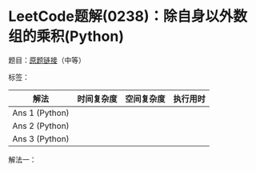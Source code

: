 # LeetCode题解(0238)：除自身以外数组的乘积(Python)

题目：[原题链接](https://leetcode-cn.com/problems/product-of-array-except-self/)（中等）

标签：

| 解法           | 时间复杂度 | 空间复杂度 | 执行用时 |
| -------------- | ---------- | ---------- | -------- |
| Ans 1 (Python) |            |            |          |
| Ans 2 (Python) |            |            |          |
| Ans 3 (Python) |            |            |          |

解法一：

